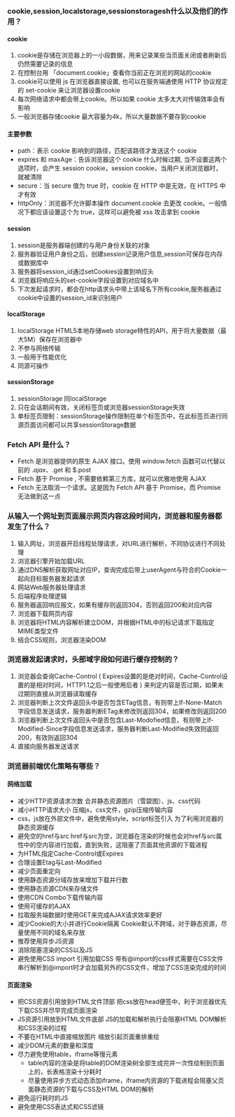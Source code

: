 ### cookie,session,localstorage,sessionstoragesh什么以及他们的作用？

#### cookie

1. cookie是存储在浏览器上的一小段数据，用来记录某些当页面关闭或者刷新后仍然需要记录的信息
2. 在控制台用 「document.cookie」查看你当前正在浏览的网站的cookie
3. cookie可以使用 js 在浏览器直接设置, 也可以在服务端通使用 HTTP 协议规定的 set-cookie 来让浏览器设置cookie
4. 每次网络请求中都会带上cookie。所以如果 cookie 太多太大对传输效率会有影响
5. 一般浏览器存储cookie 最大容量为4k，所以大量数据不要存到cookie

#### 主要参数

- path：表示 cookie 影响到的路径，匹配该路径才发送这个 cookie
- expires 和 maxAge：告诉浏览器这个 cookie 什么时候过期, 当不设置这两个选项时，会产生 session cookie，session cookie，当用户关闭浏览器时，就被清除
- secure：当 secure 值为 true 时，cookie 在 HTTP 中是无效，在 HTTPS 中才有效
- httpOnly：浏览器不允许脚本操作 document.cookie 去更改 cookie。一般情况下都应该设置这个为 true，这样可以避免被 xss 攻击拿到 cookie

#### session

1. session是服务器端创建的与用户身份关联的对象
2. 服务器验证用户身份之后，创建session记录用户信息,session可保存在内存或数据库中
3. 服务器将session_id通过setCookies设置到响应头
4. 浏览器将响应头的set-cookie字段设置到对应域名中
5. 下次发起请求时，都会在http请求头中带上该域名下所有cookie,服务器通过cookie中设置的session_id来识别用户

#### localStorage

1. localStorage HTML5本地存储web storage特性的API，用于将大量数据（最大5M）保存在浏览器中
2. 不参与网络传输
3. 一般用于性能优化
4. 同源可操作

#### sessionStorage

1. sessionStorage 同localStorage
2. 只在会话期间有效，关闭标签页或浏览器sessionStorage失效
3. 单标签页限制：sessionStorage操作限制在单个标签页中，在此标签页进行同源页面访问都可以共享sessionStorage数据

### Fetch API 是什么？

- Fetch 是浏览器提供的原生 AJAX 接口。使用 window.fetch 函数可以代替以前的 $.ajax、$.get 和 $.post
- Fetch 基于 Promise , 不需要依赖第三方库，就可以优雅地使用 AJAX
- Fetch 无法取消一个请求。这是因为 Fetch API 基于 Promise，而 Promise 无法做到这一点

### 从输入一个网址到页面展示网页内容这段时间内，浏览器和服务器都发生了什么？

1. 输入网址，浏览器开启线程处理请求，对URL进行解析，不同协议进行不同处理
2. 浏览器引擎开始加载URL
3. 通过DNS解析获取网址对应IP，查询完成后带上userAgent与符合的Cookie一起向目标服务器发起请求
4. 网站Web服务器处理请求
5. 后端程序处理逻辑
6. 服务器返回响应报文，如果有缓存则返回304，否则返回200和对应内容
7. 浏览器下载网页内容
8. 浏览器将HTML内容解析建立DOM，并根据HTML中的标记请求下载指定MIME类型文件
9. 结合CSS规则，浏览器渲染DOM

### 浏览器发起请求时，头部域字段如何进行缓存控制的？

1. 浏览器会查询Cache-Control ( Expires设置的是绝对时间，Cache-Control设置的是相对时间，HTTP1.1之后一般使用后者 ) 来判定内容是否过期，如果未过期则直接从浏览器读取缓存
2. 浏览器判断上次文件返回头中是否包含ETag信息，有则带上If-None-Match字段信息发送请求，服务器判断ETag未修改则返回304，如果修改则返回200
3. 浏览器判断上次文件返回头中是否包含Last-Modofied信息，有则带上If-Modified-Since字段信息发送请求，服务器判断Last-Modified失效则返回200，有效则返回304
4. 直接向服务器发送请求

### 浏览器前端优化策略有哪些？

#### 网络加载

- 减少HTTP资源请求次数
    合并静态资源图片（雪碧图）、js、css代码
- 减小HTTP请求大小
    压缩js，css文件，gzip压缩传输内容
- css，js放在外部文件中，避免使用style，script标签引入
    为了利用浏览器的静态资源缓存
- 避免空的href与src
    href与src为空，浏览器在渲染的时候也会对href与src属性中的空内容进行加载，直到失败，这阻塞了页面其他资源的下载进程
- 为HTML指定Cache-Control或Expires
- 合理设置Etag与Last-Modified
- 减少页面重定向
- 使用静态资源分域存放来增加下载并行数
- 使用静态资源CDN来存储文件
- 使用CDN Combo下载传输内容
- 使用可缓存的AJAX
- 拉取服务端数据时使用GET来完成AJAX请求效率更好
- 减少Cookie的大小并进行Cookie隔离
    Cookie默认不跨域，对于静态资源，尽量使用不同的域名来存放
- 推荐使用异步JS资源
- 消除阻塞渲染的CSS以及JS
- 避免使用CSS import 引用加载CSS
    带有@import的css样式需要在CSS文件串行解析到@import时才会加载另外的CSS文件，增加了CSS渲染完成的时间

#### 页面渲染

- 把CSS资源引用放到HTML文件顶部
    把css放在head便签中，利于浏览器优先下载CSS并尽早完成页面渲染
- JS资源引用放到HTML文件底部
    JS的加载和解析执行会阻塞HTML DOM解析和CSS渲染的过程
- 不要在HTML中直接缩放图片
    缩放引起页面重排重绘
- 减少DOM元素的数量和深度
- 尽力避免使用table，iframe等慢元素
    - table内容的渲染是将table的DOM渲染树全部生成完并一次性绘制到页面上的，长表格渲染十分耗时
    - 尽量使用异步方式动态添加iframe，iframe内资源的下载进程会阻塞父页面静态资源的下载与CSS及HTML DOM的解析
- 避免运行耗时的JS
- 避免使用CSS表达式和CSS滤镜